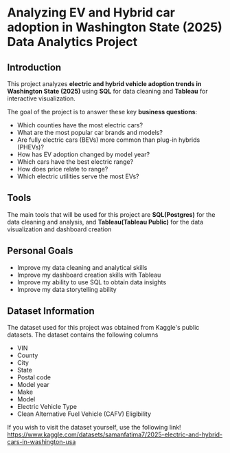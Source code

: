# Analyzing EV and Hybrid car adoption in Washington State (2025) Data Analytics Project

## Introduction
This project analyzes **electric and hybrid vehicle adoption trends in Washington State (2025)** using **SQL** for data cleaning and **Tableau** for interactive visualization.  

The goal of the project is to answer these key **business questions**:
- Which counties have the most electric cars?
- What are the most popular car brands and models?
- Are fully electric cars (BEVs) more common than plug-in hybrids (PHEVs)?
- How has EV adoption changed by model year?
- Which cars have the best electric range?
- How does price relate to range?
- Which electric utilities serve the most EVs?

## Tools
The main tools that will be used for this project are **SQL(Postgres)** for the data cleaning and analysis, and **Tableau(Tableau Public)** for the data visualization and dashboard creation

## Personal Goals
- Improve my data cleaning and analytical skills
- Improve my dashboard creation skills with Tableau
- Improve my ability to use SQL to obtain data insights
- Improve my data storytelling ability

## Dataset Information
The dataset used for this project was obtained from Kaggle's public datasets.
The dataset contains the following columns
- VIN
- County
- City
- State
- Postal code
- Model year
- Make
- Model
- Electric Vehicle Type
- Clean Alternative Fuel Vehicle (CAFV) Eligibility
  
If you wish to visit the dataset yourself, use the following link!
https://www.kaggle.com/datasets/samanfatima7/2025-electric-and-hybrid-cars-in-washington-usa
